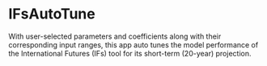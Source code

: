 # IFsAutoTune
With user-selected parameters and coefficients along with their corresponding input ranges, this app auto tunes the model performance of the International Futures (IFs) tool for its short-term (20-year) projection. 
